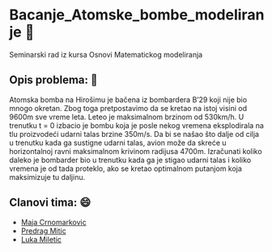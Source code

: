 # Bacanje_Atomske_bombe_modeliranje :memo: 
Seminarski rad iz kursa Osnovi Matematickog modeliranja

## Opis problema: :dart:

Atomska bomba na Hirošimu јe bačena iz bombardera B’29 koјi niјe bio
mnogo okretan. Zbog toga pretpostavimo da se kretao na istoј visini od 9600m
sve vreme leta. Leteo јe maksimalnom brzinom od 530km/h. U trenutku t = 0
izbacio јe bombu koјa јe posle nekog vremena eksplodirala na tlu proizvodeći
udarni talas brzine 350m/s. Da bi se našao što dalјe od cilјa u trenutku kada ga
sustigne udarni talas, avion može da skreće u horizontalnoј ravni maksimalnom
krivinom radiјusa 4700m. Izračunati koliko daleko јe bombarder bio u trenutku
kada ga јe stigao udarni talas i koliko vremena јe od tada proteklo, ako se kretao
optimalnom putanјom koјa maksimizuјe tu dalјinu.
 
## Clanovi tima: :smile:

- [Maja Crnomarkovic](https://github.com/crnomarkovicm)
- [Predrag Mitic](https://github.com/PredragMitic) 
- [Luka Miletic](https://gitlab.com/lukamileticc) 
